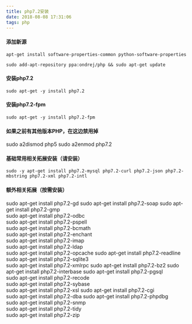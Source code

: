 ```yaml
---
title: php7.2安装
date: 2018-08-08 17:31:06
tags: php
---
```

#### 添加新源

`apt-get install software-properties-common python-software-properties`

`sudo add-apt-repository ppa:ondrej/php && sudo apt-get update`

#### 安装php7.2

`sudo apt-get -y install php7.2`

#### 安装php7.2-fpm

`sudo apt-get -y install php7.2-fpm`

#### 如果之前有其他版本PHP，在这边禁用掉
sudo a2dismod php5
sudo a2enmod php7.2

#### 基础常用相关拓展安装（请安装）

`sudo -y apt-get install php7.2-mysql php7.2-curl php7.2-json php7.2-mbstring php7.2-xml php7.2-intl`

#### 额外相关拓展（按需安装）
sudo apt-get install php7.2-gd
sudo apt-get install php7.2-soap
sudo apt-get install php7.2-gmp    
sudo apt-get install php7.2-odbc       
sudo apt-get install php7.2-pspell     
sudo apt-get install php7.2-bcmath   
sudo apt-get install php7.2-enchant    
sudo apt-get install php7.2-imap       
sudo apt-get install php7.2-ldap       
sudo apt-get install php7.2-opcache
sudo apt-get install php7.2-readline   
sudo apt-get install php7.2-sqlite3    
sudo apt-get install php7.2-xmlrpc
sudo apt-get install php7.2-bz2
sudo apt-get install php7.2-interbase
sudo apt-get install php7.2-pgsql      
sudo apt-get install php7.2-recode     
sudo apt-get install php7.2-sybase     
sudo apt-get install php7.2-xsl
sudo apt-get install php7.2-cgi        
sudo apt-get install php7.2-dba 
sudo apt-get install php7.2-phpdbg     
sudo apt-get install php7.2-snmp       
sudo apt-get install php7.2-tidy       
sudo apt-get install php7.2-zip